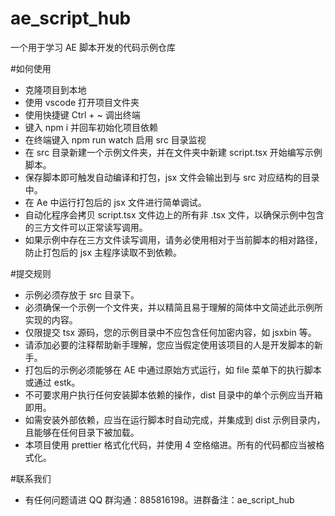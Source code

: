 # ae_script_hub

一个用于学习 AE 脚本开发的代码示例仓库

#如何使用

-   克隆项目到本地
-   使用 vscode 打开项目文件夹
-   使用快捷键 Ctrl + ~ 调出终端
-   键入 npm i 并回车初始化项目依赖
-   在终端键入 npm run watch 启用 src 目录监视
-   在 src 目录新建一个示例文件夹，并在文件夹中新建 script.tsx 开始编写示例脚本。
-   保存脚本即可触发自动编译和打包，jsx 文件会输出到与 src 对应结构的目录中。
-   在 Ae 中运行打包后的 jsx 文件进行简单调试。
-   自动化程序会拷贝 script.tsx 文件边上的所有非 .tsx 文件，以确保示例中包含的三方文件可以正常读写调用。
-   如果示例中存在三方文件读写调用，请务必使用相对于当前脚本的相对路径，防止打包后的 jsx 主程序读取不到依赖。

#提交规则

-   示例必须存放于 src 目录下。
-   必须确保一个示例一个文件夹，并以精简且易于理解的简体中文简述此示例所实现的内容。
-   仅限提交 tsx 源码，您的示例目录中不应包含任何加密内容，如 jsxbin 等。
-   请添加必要的注释帮助新手理解，您应当假定使用该项目的人是开发脚本的新手。
-   打包后的示例必须能够在 AE 中通过原始方式运行，如 file 菜单下的执行脚本或通过 estk。
-   不可要求用户执行任何安装脚本依赖的操作，dist 目录中的单个示例应当开箱即用。
-   如需安装外部依赖，应当在运行脚本时自动完成，并集成到 dist 示例目录内，且能够在任何目录下被加载。
-   本项目使用 prettier 格式化代码，并使用 4 空格缩进。所有的代码都应当被格式化。

#联系我们

-   有任何问题请进 QQ 群沟通：885816198。进群备注：ae_script_hub
